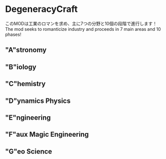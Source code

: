 
# DegeneracyCraft
このMODは工業のロマンを求め、主に7つの分野と10個の段階で進行します！<br>
The mod seeks to romanticize industry and proceeds in 7 main areas and 10 phases!

## "A"stronomy

## "B"iology

## "C"hemistry

## "D"ynamics Physics

## "E"ngineering

## "F"aux Magic Engineering

## "G"eo Science
